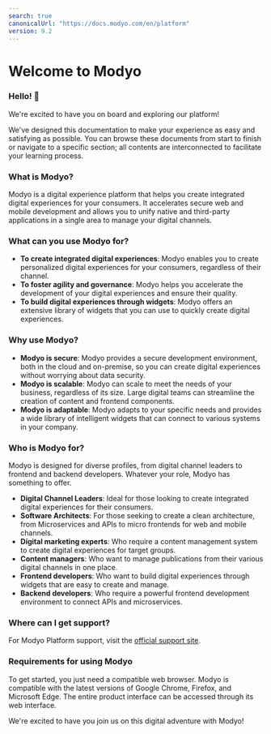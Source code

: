 ```yaml
---
search: true
canonicalUrl: "https://docs.modyo.com/en/platform"
version: 9.2
---
```


# Welcome to Modyo

### Hello! 👋

We're excited to have you on board and exploring our platform!

We've designed this documentation to make your experience as easy and satisfying as possible. You can browse these documents from start to finish or navigate to a specific section; all contents are interconnected to facilitate your learning process.


### What is Modyo?

Modyo is a digital experience platform that helps you create integrated digital experiences for your consumers. It accelerates secure web and mobile development and allows you to unify native and third-party applications in a single area to manage your digital channels.

### What can you use Modyo for?

* **To create integrated digital experiences**: Modyo enables you to create personalized digital experiences for your consumers, regardless of their channel.
* **To foster agility and governance**: Modyo helps you accelerate the development of your digital experiences and ensure their quality.
* **To build digital experiences through widgets**: Modyo offers an extensive library of widgets that you can use to quickly create digital experiences.


### Why use Modyo?

* **Modyo is secure**: Modyo provides a secure development environment, both in the cloud and on-premise, so you can create digital experiences without worrying about data security.
* **Modyo is scalable**: Modyo can scale to meet the needs of your business, regardless of its size. Large digital teams can streamline the creation of content and frontend components.
* **Modyo is adaptable**: Modyo adapts to your specific needs and provides a wide library of intelligent widgets that can connect to various systems in your company.

### Who is Modyo for?

Modyo is designed for diverse profiles, from digital channel leaders to frontend and backend developers. Whatever your role, Modyo has something to offer.

* **Digital Channel Leaders**: Ideal for those looking to create integrated digital experiences for their consumers.
* **Software Architects**: For those seeking to create a clean architecture, from Microservices and APIs to micro frontends for web and mobile channels.
* **Digital marketing experts**: Who require a content management system to create digital experiences for target groups.
* **Content managers**: Who want to manage publications from their various digital channels in one place.
* **Frontend developers**: Who want to build digital experiences through widgets that are easy to create and manage.
* **Backend developers**: Who require a powerful frontend development environment to connect APIs and microservices.

### Where can I get support?

For Modyo Platform support, visit the [official support site](https://support.modyo.com/hc/es).

### Requirements for using Modyo

To get started, you just need a compatible web browser. Modyo is compatible with the latest versions of Google Chrome, Firefox, and Microsoft Edge. The entire product interface can be accessed through its web interface.

We're excited to have you join us on this digital adventure with Modyo!